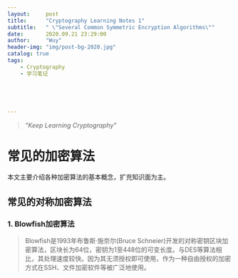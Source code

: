 ```yaml
---
layout:     post
title:      "Cryptography Learning Notes 1"
subtitle:   " \"Several Common Symmetric Encryption Algorithms\""
date:       2020.09.21 23:29:00
author:     "Wuy"
header-img: "img/post-bg-2020.jpg"
catalog: true
tags:
    - Cryptography
    - 学习笔记





---
```


> *"Keep Learning Cryptography"*

# 常见的加密算法

本文主要介绍各种加密算法的基本概念，扩充知识面为主。

## 常见的对称加密算法

### 1. Blowfish加密算法

> Blowfish是1993年布鲁斯·施奈尔(Bruce Schneier)开发的对称密钥区块加密算法，区块长为64位，密钥为1至448位的可变长度。与DES等算法相比，其处理速度较快。因为其无须授权即可使用，作为一种自由授权的加密方式在SSH、文件加密软件等被广泛地使用。

